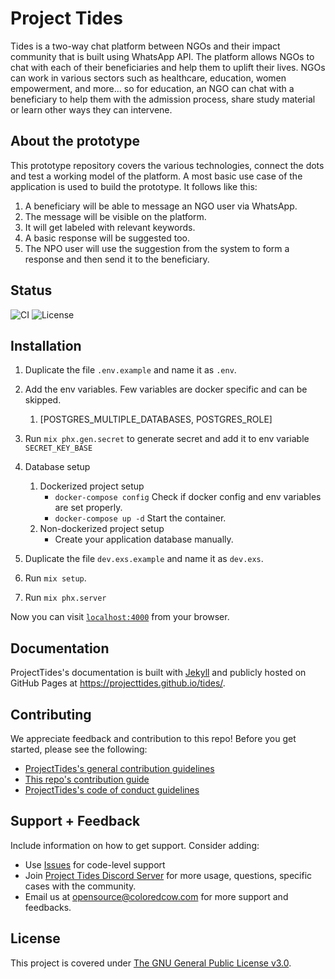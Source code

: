 # Project Tides

Tides is a two-way chat platform between NGOs and their impact community that is built using WhatsApp API. The platform allows NGOs to chat with each of their beneficiaries and help them to uplift their lives. NGOs can work in various sectors such as healthcare, education, women empowerment, and more… so for education, an NGO can chat with a beneficiary to help them with the admission process, share study material or learn other ways they can intervene.

## About the prototype
This prototype repository covers the various technologies, connect the dots and test a working model of the platform. A most basic use case of the application is used to build the prototype. It follows like this:
1. A beneficiary will be able to message an NGO user via WhatsApp.
2. The message will be visible on the platform.
3. It will get labeled with relevant keywords.
4. A basic response will be suggested too.
5. The NPO user will use the suggestion from the system to form a response and then send it to the beneficiary.

## Status
![CI](https://img.shields.io/github/workflow/status/ProjectTides/tides/CI?label=CI&logo=github&style=flat-square)
![License](https://img.shields.io/github/license/ProjectTides/tides?style=flat-square)

## Installation

1. Duplicate the file `.env.example` and name it as `.env`.
2. Add the env variables. Few variables are docker specific and can be skipped.
    1. [POSTGRES_MULTIPLE_DATABASES, POSTGRES_ROLE]
3. Run `mix phx.gen.secret` to generate secret and add it to env variable `SECRET_KEY_BASE`

4. Database setup
    1. Dockerized project setup
        * `docker-compose config` Check if docker config and env variables are set properly.
        * `docker-compose up -d` Start the container.
    2. Non-dockerized project setup
        * Create your application database manually.

5. Duplicate the file `dev.exs.example` and name it as `dev.exs`.
6. Run `mix setup`.
7. Run `mix phx.server`

Now you can visit [`localhost:4000`](http://localhost:4000) from your browser.

## Documentation
ProjectTides's documentation is built with [Jekyll](https://jekyllrb.com/) and publicly hosted on GitHub Pages at <https://projecttides.github.io/tides/>.

## Contributing

We appreciate feedback and contribution to this repo! Before you get started, please see the following:

- [ProjectTides's general contribution guidelines](https://projecttides.github.io/tides/getting-started/general-contributing)
- [This repo's contribution guide](https://projecttides.github.io/tides/getting-started/contributing)
- [ProjectTides's code of conduct guidelines](https://projecttides.github.io/tides/about/code-of-conduct)

## Support + Feedback

Include information on how to get support. Consider adding:

- Use [Issues](https://github.com/ProjectTides/Tides/issues) for code-level support
- Join [Project Tides Discord Server](https://discord.gg/6dKGwwU) for more usage, questions, specific cases with the community.
- Email us at opensource@coloredcow.com for more support and feedbacks.

## License

This project is covered under [The GNU General Public License v3.0](LICENSE).
